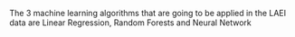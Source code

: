 The 3 machine learning algorithms that are going to be applied in the LAEI data are Linear Regression, Random Forests and Neural Network

